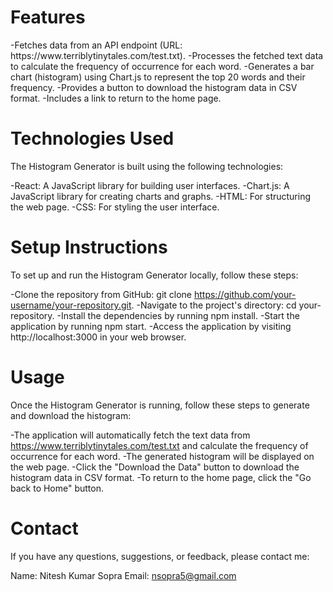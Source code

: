 <h1>Features</h1>
-Fetches data from an API endpoint (URL: https://www.terriblytinytales.com/test.txt).
-Processes the fetched text data to calculate the frequency of occurrence for each word.
-Generates a bar chart (histogram) using Chart.js to represent the top 20 words and their frequency.
-Provides a button to download the histogram data in CSV format.
-Includes a link to return to the home page.

<h1>Technologies Used</h1>
The Histogram Generator is built using the following technologies:

-React: A JavaScript library for building user interfaces.
-Chart.js: A JavaScript library for creating charts and graphs.
-HTML: For structuring the web page.
-CSS: For styling the user interface.

<h1>Setup Instructions</h1>
To set up and run the Histogram Generator locally, follow these steps:

-Clone the repository from GitHub: git clone https://github.com/your-username/your-repository.git.
-Navigate to the project's directory: cd your-repository.
-Install the dependencies by running npm install.
-Start the application by running npm start.
-Access the application by visiting http://localhost:3000 in your web browser.

<h1>Usage</h1>
Once the Histogram Generator is running, follow these steps to generate and download the histogram:

-The application will automatically fetch the text data from https://www.terriblytinytales.com/test.txt and calculate the frequency of occurrence for each word.
-The generated histogram will be displayed on the web page.
-Click the "Download the Data" button to download the histogram data in CSV format.
-To return to the home page, click the "Go back to Home" button.

<h1>Contact</h1>
If you have any questions, suggestions, or feedback, please contact me:

Name: Nitesh Kumar Sopra
Email: nsopra5@gmail.com
